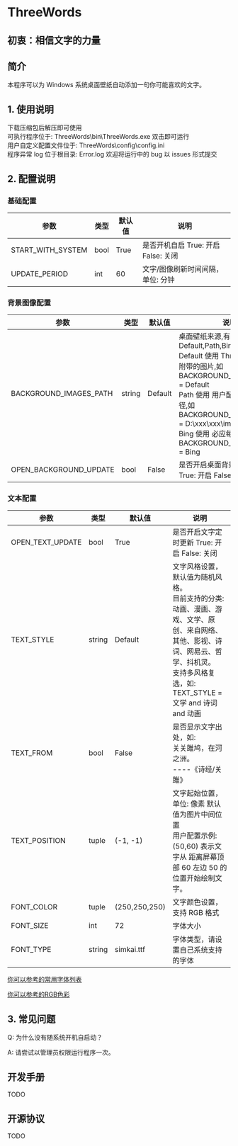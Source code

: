 # ThreeWords

## 初衷：相信文字的力量

## 简介

本程序可以为 Windows 系统桌面壁纸自动添加一句你可能喜欢的文字。

## 1. 使用说明

下载压缩包后解压即可使用  
可执行程序位于: ThreeWords\\bin\\ThreeWords.exe 双击即可运行  
用户自定义配置文件位于: ThreeWords\\config\\config.ini  
程序异常 log 位于根目录: Error.log 欢迎将运行中的 bug 以 issues 形式提交

## 2. 配置说明

### 基础配置

| 参数                   | 类型   | 默认值  | 说明                                               
|----------------------|------|------|--------------------------------------------------|
 START_WITH_SYSTEM    | bool | True | 是否开机自启 True: 开启 False: 关闭
 UPDATE_PERIOD | int  | 60   | 文字/图像刷新时间间隔， 单位: 分钟                                   

### 背景图像配置

| 参数                     | 类型     | 默认值     | 说明                                                                          
|------------------------|--------|---------|-----------------------------------------------------------------------------|
 BACKGROUND_IMAGES_PATH | string | Default | 桌面壁纸来源,有三种配置方式: Default,Path,Bing<br>Default 使用 ThreeWords 默认附带的图片,如 BACKGROUND_IMAGES_PATH = Default<br>Path 使用 用户配置的文件夹路径,如 BACKGROUND_IMAGES_PATH = D:\xxx\xxx\images<br>Bing 使用 必应每日壁纸,如 BACKGROUND_IMAGES_PATH = Bing
 OPEN_BACKGROUND_UPDATE | bool | False | 是否开启桌面背景图片定时更新 True: 开启 False: 关闭

### 文本配置

| 参数            | 类型     | 默认值           | 说明                                                                   
|---------------|--------|---------------|----------------------------------------------------------------------|
OPEN_TEXT_UPDATE    | bool | True       | 是否开启文字定时更新 True: 开启 False: 关闭
 TEXT_STYLE    | string | Default       | 文字风格设置，默认值为随机风格。<br>目前支持的分类: 动画、漫画、游戏、文学、原创、来自网络、其他、影视、诗词、网易云、哲学、抖机灵。<br>支持多风格复选，如: TEXT_STYLE = 文学 and 诗词 and 动画
 TEXT_FROM     | bool   | False         | 是否显示文字出处，如:<br>关关雎鸠，在河之洲。<br>                                ----《诗经/关雎》  
 TEXT_POSITION | tuple  | (-1, -1)      | 文字起始位置，单位: 像素 默认值为图片中间位置<br>用户配置示例: (50,60) 表示文字从 距离屏幕顶部 60 左边 50 的位置开始绘制文字。                                             
 FONT_COLOR    | tuple  | (250,250,250) | 文字颜色设置，支持 RGB 格式                                                       
 FONT_SIZE     | int    | 72            | 字体大小                                                                 
 FONT_TYPE     | string | simkai.ttf    | 字体类型，请设置自己系统支持的字体                                                    

[你可以参考的常用字体列表](https://blog。csdn。net/pizi0475/article/details/5404798?utm_medium=distribute。pc_relevant。none-task-blog-2~default~baidujs_baidulandingword~default-5-5404798-blog-108802333。235^v27^pc_relevant_3mothn_strategy_and_data_recovery&spm=1001。2101。3001。4242。4&utm_relevant_index=8)

[你可以参考的RGB色彩](http://www。tbfl。store/dev/rgb。html)

## 3. 常见问题

Q: 为什么没有随系统开机自启动？

A: 请尝试以管理员权限运行程序一次。

## 开发手册

TODO

## 开源协议

TODO
